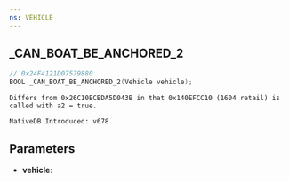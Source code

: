 ```yaml
---
ns: VEHICLE
---
```

## _CAN_BOAT_BE_ANCHORED_2

```c
// 0x24F4121D07579880
BOOL _CAN_BOAT_BE_ANCHORED_2(Vehicle vehicle);
```

```
Differs from 0x26C10ECBDA5D043B in that 0x140EFCC10 (1604 retail) is called with a2 = true.

NativeDB Introduced: v678
```

## Parameters
* **vehicle**:
